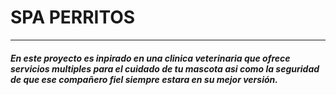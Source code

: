 # SPA PERRITOS
---------------------------
##### En este proyecto es inpirado en una clinica veterinaria que ofrece servicios multiples para el cuidado de tu mascota asi como la seguridad de que ese compañero fiel siempre estara en su mejor versión.
